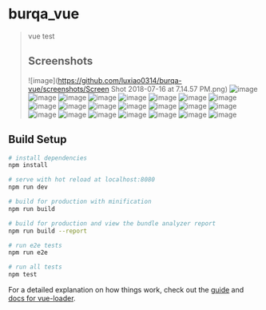 # burqa_vue

> vue test
>
> ## Screenshots
>
> ![image](https://github.com/luxiao0314/burqa-vue/screenshots/Screen Shot 2018-07-16 at 7.14.57 PM.png)
> ![image](https://github.com/luxiao0314/burqa/raw/burqa/screenshots/WX20170629-160252.png)
> ![image](https://github.com/luxiao0314/burqa/raw/burqa/screenshots/WX20170629-160306.png)
> ![image](https://github.com/luxiao0314/burqa/raw/burqa/screenshots/WX20170629-160317.png)
> ![image](https://github.com/luxiao0314/burqa/raw/burqa/screenshots/WX20170629-160329.png)
> ![image](https://github.com/luxiao0314/burqa/raw/burqa/screenshots/WX20170629-160340.png)
> ![image](https://github.com/luxiao0314/burqa/raw/burqa/screenshots/WX20170629-160353.png)
> ![image](https://github.com/luxiao0314/burqa/raw/burqa/screenshots/WX20170629-160402.png)
> ![image](https://github.com/luxiao0314/burqa/raw/burqa/screenshots/WX20170629-160414.png)
> ![image](https://github.com/luxiao0314/burqa/raw/burqa/screenshots/WX20170629-160427.png)
> ![image](https://github.com/luxiao0314/burqa/raw/burqa/screenshots/WX20170629-160503.png)
> ![image](https://github.com/luxiao0314/burqa/raw/burqa/screenshots/WX20170629-160517.png)
> ![image](https://github.com/luxiao0314/burqa/raw/burqa/screenshots/WX20170629-160528.png)
> ![image](https://github.com/luxiao0314/burqa/raw/burqa/screenshots/WX20170629-160541.png)
> ![image](https://github.com/luxiao0314/burqa/raw/burqa/screenshots/WX20170629-160552.png)
> ![image](https://github.com/luxiao0314/burqa/raw/burqa/screenshots/WX20170629-160602.png)
> ![image](https://github.com/luxiao0314/burqa/raw/burqa/screenshots/WX20170629-160613.png)
> ![image](https://github.com/luxiao0314/burqa/raw/burqa/screenshots/WX20170629-160633.png)
> ![image](https://github.com/luxiao0314/burqa/raw/burqa/screenshots/WX20170629-160633.png)
> ![image](https://github.com/luxiao0314/burqa/raw/burqa/screenshots/WX20170629-160645.png)
> ![image](https://github.com/luxiao0314/burqa/raw/burqa/screenshots/WX20170629-160656.png)
> ![image](https://github.com/luxiao0314/burqa/raw/burqa/screenshots/WX20170629-160705.png)
> ![image](https://github.com/luxiao0314/burqa/raw/burqa/screenshots/WX20170629-160727.png)
>
> ## 

## Build Setup

``` bash
# install dependencies
npm install

# serve with hot reload at localhost:8080
npm run dev

# build for production with minification
npm run build

# build for production and view the bundle analyzer report
npm run build --report

# run e2e tests
npm run e2e

# run all tests
npm test
```

For a detailed explanation on how things work, check out the [guide](http://vuejs-templates.github.io/webpack/) and [docs for vue-loader](http://vuejs.github.io/vue-loader).
